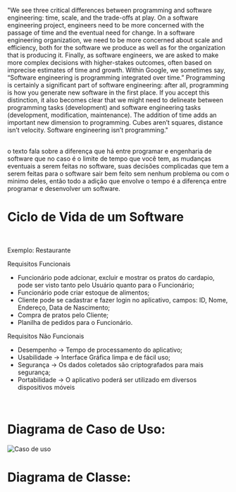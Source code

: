 "We see three critical differences between programming and software engineering: time, scale, and the trade-offs at play. On a software engineering project, engineers need to be more concerned with the passage of time and the eventual need for change. In a software engineering organization, we need to be more concerned about scale and efficiency, both for the software we produce as well as for the organization that is producing it. Finally, as software engineers, we are asked to make more complex decisions with higher-stakes outcomes, often based on imprecise estimates of time and growth. Within Google, we sometimes say, “Software engineering is programming integrated over time.” Programming is certainly a significant part of software engineering: after all, programming is how you generate new software in the first place. If you accept this distinction, it also becomes clear that we might need to delineate between programming tasks (development) and software engineering tasks (development, modification, maintenance). The addition of time adds an important new dimension to programming. Cubes aren’t squares, distance isn’t velocity. Software engineering isn’t programming."
<br><br>

o texto fala sobre a diferença que há entre programar e engenharia de software que no caso é o limite de tempo que você tem, as mudanças eventuais a serem feitas no software, suas decisões complicadas que tem a serem feitas para o software sair bem feito sem nenhum problema ou com o minimo deles, então todo a adição que envolve o tempo é a diferença entre programar e desenvolver um software.
<br>

# Ciclo de Vida de um Software
<br>

Exemplo: Restaurante


Requisitos Funcionais
- Funcionário pode adcionar, excluir e mostrar os pratos do cardapio, pode ser visto tanto pelo Usuário quanto para o Funcionário;
- Funcionário pode criar estoque de alimentos;
- Cliente pode se cadastrar e fazer login no aplicativo, campos: ID, Nome, Endereço, Data de Nascimento;
- Compra de pratos pelo Cliente;
- Planilha de pedidos para o Funcionário. 

Requisitos Não Funcionais

- Desempenho -> Tempo de processamento do aplicativo;
- Usabilidade -> Interface Gráfica limpa e de fácil uso;
- Segurança -> Os dados coletados são criptografados para mais segurança;
- Portabilidade -> O aplicativo poderá ser utilizado em diversos dispositivos móveis
<br>

# Diagrama de Caso de Uso:
![Caso de uso](https://user-images.githubusercontent.com/91689791/187482924-6e8f93d3-cd24-4d15-a4bf-73ae84bbf5f1.png )

# Diagrama de Classe:


